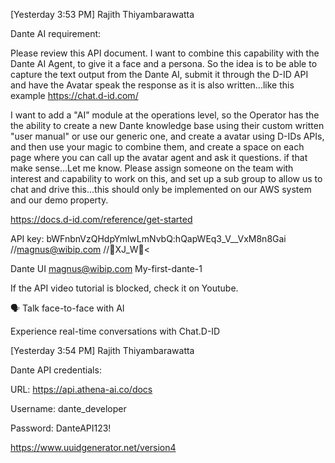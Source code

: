 [Yesterday 3:53 PM] Rajith Thiyambarawatta

Dante AI requirement:


Please review this API document. I want to combine this capability with the Dante AI Agent, to give it a face and a persona. So the idea is to be able to capture the text output from the Dante AI, submit it through the D-ID API and have the Avatar speak the response as it is also written...like this example 
https://chat.d-id.com/


I want to add a "AI" module at the operations level, so the Operator has the the ability to create a new Dante knowledge base using their custom written "user manual" or use our generic one, and create a avatar using D-IDs APIs, and then use your magic to combine them, and create a space on each page where you can call up the avatar agent and ask it questions. if that make sense...Let me know. Please assign someone on the team with interest and capability to work on this, and set up a sub group to allow us to chat and drive this...this should only be implemented on our AWS system and our demo property.

https://docs.d-id.com/reference/get-started

API key: bWFnbnVzQHdpYmlwLmNvbQ:hQapWEq3_V__VxM8n8Gai
//magnus@wibip.com
//XJ_W<

Dante UI 
magnus@wibip.com
My-first-dante-1

If the API video tutorial is blocked, check it on Youtube.

🗣️ Talk face-to-face with AI

Experience real-time conversations with Chat.D-ID

[Yesterday 3:54 PM] Rajith Thiyambarawatta

Dante API credentials:

URL: https://api.athena-ai.co/docs

Username: dante_developer

Password: DanteAPI123!

https://www.uuidgenerator.net/version4